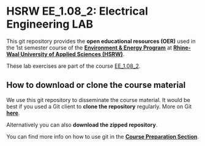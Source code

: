 # HSRW EE_1.08_2: Electrical Engineering LAB

This git repository provides the **open educational resources (OER)** used in the 1st semester course of the [**Environment & Energy Program**](https://www.hochschule-rhein-waal.de/en/faculties/communication-and-environment/degree-programmes/bachelor-degree-programmes/environment-and) at [**Rhine-Waal University of Applied Sciences (HSRW)**](https://www.hsrw.eu/). 

These lab exercises are part of the course [EE_1.08_2](https://github.com/rolfbecker/EE_1.08_2_EEng_WS2022/).

## How to download or clone the course material 

We use this git repository to disseminate the course material. It would be best if you used a Git client to **clone the repository** regularly. More on Git **[here](./eeng0020_LAB_Course_Preparation/git.md)**. 

Alternatively you can also **download the zipped repository**.<br>



You can find more info on how to use git in the **[Course Preparation Section](./eeng0020_LAB_Course_Preparation/README.md)**.



